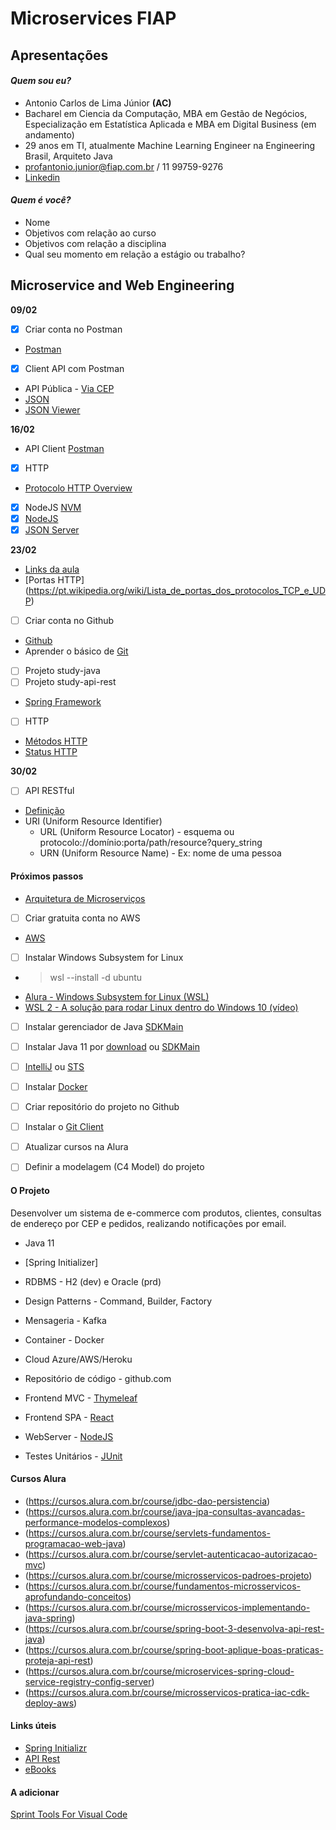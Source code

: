  # Microservices FIAP

## Apresentações

#### _Quem sou eu?_
- Antonio Carlos de Lima Júnior **(AC)**
- Bacharel em Ciencia da Computação, MBA em Gestão de Negócios, Especialização em Estatística Aplicada e MBA em Digital Business (em andamento)
- 29 anos em TI, atualmente Machine Learning Engineer na Engineering Brasil, Arquiteto Java
- profantonio.junior@fiap.com.br / 11 99759-9276
- [Linkedin](https://www.linkedin.com/in/acnaweb/)

#### _Quem é você?_
- Nome
- Objetivos com relação ao curso
- Objetivos com relação a disciplina
- Qual seu momento em relação a estágio ou trabalho?

## Microservice and Web Engineering

__09/02__

- [x] Criar conta no Postman
- [Postman](https://www.postman.com/)
- [x] Client API com Postman
 - API Pública - [Via CEP](https://viacep.com.br/)
- [JSON](https://www.json.org/json-en.html)
- [JSON Viewer](http://jsonviewer.stack.hu/)

__16/02__

- API Client [Postman](https://www.postman.com/)
- [X] HTTP 
- [Protocolo HTTP Overview](https://developer.mozilla.org/pt-BR/docs/Web/HTTP/Overview)
- [X] NodeJS [NVM](https://github.com/nvm-sh/nvm)
- [X] [NodeJS](https://nodejs.org/en/download/) 
- [X] [JSON Server](https://www.npmjs.com/package/json-server)

__23/02__
- [Links da aula](acnaweb/microservices-fiap/blob/main/20232302.md)
- [Portas HTTP] (https://pt.wikipedia.org/wiki/Lista_de_portas_dos_protocolos_TCP_e_UDP)
- [ ] Criar conta no Github 
 - [Github](https://github.com/)
 - Aprender o básico de [Git](https://www.alura.com.br/artigos/comecando-com-git-aprendendo-versionar)
- [ ] Projeto study-java
- [ ] Projeto study-api-rest
- [Spring Framework](https://spring.io/)

- [ ] HTTP 
- [Métodos HTTP](https://developer.mozilla.org/pt-BR/docs/Web/HTTP/Methods)
- [Status HTTP](https://developer.mozilla.org/pt-BR/docs/Web/HTTP/Status)

__30/02__

- [ ] API RESTful
- [Definição](https://www.proquest.com/openview/fc2d064044b971dda476dfb429a2b344/1?pq-origsite=gscholar&cbl=18750&diss=y)
- URI (Uniform Resource Identifier)
    - URL (Uniform Resource Locator) - esquema ou protocolo://domínio:porta/path/resource?query_string
    - URN (Uniform Resource Name) - Ex: nome de uma pessoa



#### Próximos passos

- [Arquitetura de Microserviços](https://microservices.io/)
- [ ] Criar gratuita conta no AWS
 - [AWS](https://aws.amazon.com/pt/)
- [ ] Instalar Windows Subsystem for Linux 
 - > wsl --install -d ubuntu
 - [Alura - Windows Subsystem for Linux (WSL)](https://www.alura.com.br/videos/windows-subsystem-for-linux-wsl--c238)
 - [WSL 2 - A solução para rodar Linux dentro do Windows 10 (vídeo)](https://www.youtube.com/watch?v=hd6lxt5iVsg)
- [ ] Instalar gerenciador de Java [SDKMain](https://sdkman.io/install)
- [ ] Instalar Java 11 por [download](https://www.oracle.com/br/java/technologies/javase/jdk11-archive-downloads.html) ou [SDKMain](https://sdkman.io/usage)

- [ ] [IntelliJ](https://www.jetbrains.com/pt-br/idea/) ou [STS](https://spring.io/tools)
- [ ] Instalar [Docker](https://www.docker.com/) 
- [ ] Criar repositório do projeto no Github
- [ ] Instalar o [Git Client](https://www.alura.com.br/conteudo/git-github-controle-de-versao--amp)
- [ ] Atualizar cursos na Alura
- [ ] Definir a modelagem (C4 Model) do projeto 

#### O Projeto
Desenvolver um sistema de e-commerce com produtos, clientes, consultas de endereço por CEP e pedidos, realizando notificações por email.

- Java 11 

- [Spring Initializer]
- RDBMS - H2 (dev) e Oracle (prd)
- Design Patterns - Command, Builder, Factory
- Mensageria - Kafka
- Container - Docker 
- Cloud Azure/AWS/Heroku
- Repositório de código - github.com
- Frontend MVC - [Thymeleaf](https://www.thymeleaf.org/)
- Frontend SPA - [React](https://reactjs.org/)
- WebServer - [NodeJS](https://nodejs.org/en/) 
- Testes Unitários - [JUnit](https://junit.org/junit5/)

#### Cursos Alura

- (https://cursos.alura.com.br/course/jdbc-dao-persistencia)
- (https://cursos.alura.com.br/course/java-jpa-consultas-avancadas-performance-modelos-complexos)
- (https://cursos.alura.com.br/course/servlets-fundamentos-programacao-web-java)
- (https://cursos.alura.com.br/course/servlet-autenticacao-autorizacao-mvc)
- (https://cursos.alura.com.br/course/microsservicos-padroes-projeto)
- (https://cursos.alura.com.br/course/fundamentos-microsservicos-aprofundando-conceitos)
- (https://cursos.alura.com.br/course/microsservicos-implementando-java-spring)
- (https://cursos.alura.com.br/course/spring-boot-3-desenvolva-api-rest-java)
- (https://cursos.alura.com.br/course/spring-boot-aplique-boas-praticas-proteja-api-rest)
- (https://cursos.alura.com.br/course/microservices-spring-cloud-service-registry-config-server)
- (https://cursos.alura.com.br/course/microsservicos-pratica-iac-cdk-deploy-aws)

#### Links úteis
- [Spring Initializr](https://start.spring.io/)
- [API Rest](https://blog.betrybe.com/desenvolvimento-web/api-rest-tudo-sobre/)
- [eBooks](https://www.kdnuggets.com/2015/09/free-data-science-books.html)

#### A adicionar
[Sprint Tools For Visual Code](https://marketplace.visualstudio.com/items?itemName=vmware.vscode-boot-dev-pack)


